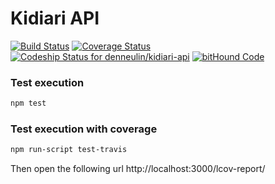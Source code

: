 # Kidiari API

[![Build Status](https://travis-ci.org/denneulin/kidiari-api.svg?branch=master)](https://travis-ci.org/denneulin/kidiari-api)
[![Coverage Status](https://coveralls.io/repos/denneulin/kidiari-api/badge.svg?branch=master)](https://coveralls.io/r/denneulin/kidiari-api?branch=master)
[![Codeship Status for denneulin/kidiari-api](https://codeship.com/projects/732a43a0-ec38-0132-b044-3e3b9703d095/status?branch=master)](https://codeship.com/projects/83697)
[![bitHound Code](https://www.bithound.io/github/denneulin/kidiari-api/badges/code.svg)](https://www.bithound.io/github/denneulin/kidiari-api)

### Test execution
```sh
npm test
```

### Test execution with coverage
```sh
npm run-script test-travis
```
Then open the following url http://localhost:3000/lcov-report/

